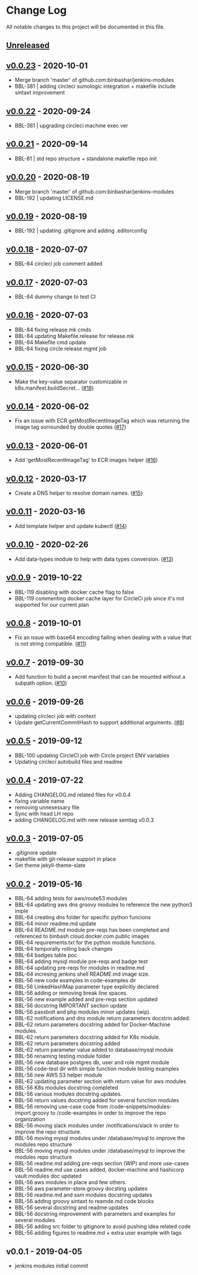 # Change Log

All notable changes to this project will be documented in this file.

<a name="unreleased"></a>
## [Unreleased]



<a name="v0.0.23"></a>
## [v0.0.23] - 2020-10-01

- Merge branch 'master' of github.com:binbashar/jenkins-modules
- BBL-381 | adding circleci sumologic integration + makefile include sintaxt improvement


<a name="v0.0.22"></a>
## [v0.0.22] - 2020-09-24

- BBL-381 | upgrading circleci machine exec ver


<a name="v0.0.21"></a>
## [v0.0.21] - 2020-09-14

- BBL-81 | std repo structure + standalone makefile repo init


<a name="v0.0.20"></a>
## [v0.0.20] - 2020-08-19

- Merge branch 'master' of github.com:binbashar/jenkins-modules
- BBL-192 | updating LICENSE.md


<a name="v0.0.19"></a>
## [v0.0.19] - 2020-08-19

- BBL-192 | updating .gitignore and adding .editorconfig


<a name="v0.0.18"></a>
## [v0.0.18] - 2020-07-07

- BBL-84 circleci job comment added


<a name="v0.0.17"></a>
## [v0.0.17] - 2020-07-03

- BBL-84 dummy change to test CI


<a name="v0.0.16"></a>
## [v0.0.16] - 2020-07-03

- BBL-84 fixing release.mk cmds
- BBL-84 updating Makefile.release for release.mk
- BBL-84 Makefile cmd update
- BBL-84 fixing circle release mgmt job


<a name="v0.0.15"></a>
## [v0.0.15] - 2020-06-30

- Make the key-value separator customizable in k8s.manifest.buildSecret… ([#18](https://github.com/binbashar/jenkins-modules/issues/18))


<a name="v0.0.14"></a>
## [v0.0.14] - 2020-06-02

- Fix an issue with ECR getMostRecentImageTag which was returning the image tag sorrounded by double quotes ([#17](https://github.com/binbashar/jenkins-modules/issues/17))


<a name="v0.0.13"></a>
## [v0.0.13] - 2020-06-01

- Add 'getMostRecentImageTag' to ECR images helper ([#16](https://github.com/binbashar/jenkins-modules/issues/16))


<a name="v0.0.12"></a>
## [v0.0.12] - 2020-03-17

- Create a DNS helper to resolve domain names. ([#15](https://github.com/binbashar/jenkins-modules/issues/15))


<a name="v0.0.11"></a>
## [v0.0.11] - 2020-03-16

- Add template helper and update kubectl ([#14](https://github.com/binbashar/jenkins-modules/issues/14))


<a name="v0.0.10"></a>
## [v0.0.10] - 2020-02-26

- Add data-types module to help with data types conversion. ([#13](https://github.com/binbashar/jenkins-modules/issues/13))


<a name="v0.0.9"></a>
## [v0.0.9] - 2019-10-22

- BBL-119 disabling with docker cache flag to false
- BBL-119 commenting docker cache layer for CircleCi job since it's not supported for our current plan


<a name="v0.0.8"></a>
## [v0.0.8] - 2019-10-01

- Fix an issue with base64 encoding failing when dealing with a value that is not string compatible. ([#11](https://github.com/binbashar/jenkins-modules/issues/11))


<a name="v0.0.7"></a>
## [v0.0.7] - 2019-09-30

- Add function to build a secret manifest that can be mounted without a subpath option. ([#10](https://github.com/binbashar/jenkins-modules/issues/10))


<a name="v0.0.6"></a>
## [v0.0.6] - 2019-09-26

- updating circleci job with context
- Update getCurrentCommitHash to support additional arguments. ([#8](https://github.com/binbashar/jenkins-modules/issues/8))


<a name="v0.0.5"></a>
## [v0.0.5] - 2019-09-12

- BBL-100 updating CircleCI job with Circle project ENV variables
- Updating circleci autobuild files and readme


<a name="v0.0.4"></a>
## [v0.0.4] - 2019-07-22

- Adding CHANGELOG.md related files for v0.0.4
- fixing variable name
- removing unnesessary file
- Sync with head LH repo
- adding CHANGELOG.md with new release semtag v0.0.3


<a name="v0.0.3"></a>
## [v0.0.3] - 2019-07-05

- .gitignore update
- makefile with git-release support in place
- Set theme jekyll-theme-slate


<a name="v0.0.2"></a>
## [v0.0.2] - 2019-05-16

- BBL-64 adding tests for aws/route53 modules
- BBL-64 updating aws dns groovy modules to reference the new python3 imple
- BBL-64 creating dns folder for specific python funcions
- BBL-64 minor readme.md update
- BBL-64 README.md module pre-reqs has been completed and referenced to binbash cloud.docker.com public images
- BBL-64 requirements.txt for the python module functions.
- BBL-64 temporally rolling back changes
- BBL-64 badges table poc
- BBL-64 adding mysql module pre-reqs and badge test
- BBL-64 updating pre-reqs for modules in readme.md
- BBL-64 incresing jenkins shell README.md image size.
- BBL-56 new code examples in code-examples dir
- BBL-56 LinkedHashMap parameter type explicitly declared
- BBL-56 adding or removing break line spaces.
- BBL-56 new example added and pre-reqs section updated
- BBL-56 docstring IMPORTANT section update
- BBL-56 passbolt and php modules minor updates (wip).
- BBL-62 notifications and dns module return parameters docstrin added.
- BBL-62 return parameters docstring added for Docker-Machine modules.
- BBL-62 return parameters docstring added for K8s module.
- BBL-62 return parameters docstring added
- BBL-62 return parameter value added to database/mysql module
- BBL-56 renaming testing module folder
- BBL-56 new database postgres db, user and role mgmt module
- BBL-56 code-test dir with simple function module testing examples
- BBL-56 new AWS S3 helper module
- BBL-62 updating parameter section with return value for aws modules
- BBL-56 K8s modules docstring completed
- BBL-56 various modules docstring updates.
- BBL-56 return values docstring added for several function modules
- BBL-56 removing use-case code from /code-snippets/modules-import.groovy to /code-examples in order to improve the repo organization
- BBL-56 moving slack modules under /notifications/slack in order to improve the repo structure.
- BBL-56 moving mysql modules under /database/mysql to improve the modules repo structure
- BBL-56 moving mysql modules under /database/mysql to improve the modules repo structure
- BBL-56 readme.md adding pre-reqs section (WIP) and more use-cases
- BBL-56 readme.md use cases added, docker-machine and hashicorp vault modules doc updated
- BBL-56 aws modules in place and few others.
- BBL-56 aws parameter-store.groovy docsting updates
- BBL-56 readme.md and ssm modules docstring updates
- BBL-56 adding groovy sintaxt to reamde.md code blocks
- BBL-56 several docstring and readme updates
- BBL-56 docstring improvement with parameters and examples for several modules
- BBL-56 adding src folder to gitignore to avoid pushing idea related code
- BBL-56 adding figures to readme.md + extra user example with tags


<a name="v0.0.1"></a>
## v0.0.1 - 2019-04-05

- jenkins modules initial commit


[Unreleased]: https://github.com/binbashar/jenkins-modules/compare/v0.0.23...HEAD
[v0.0.23]: https://github.com/binbashar/jenkins-modules/compare/v0.0.22...v0.0.23
[v0.0.22]: https://github.com/binbashar/jenkins-modules/compare/v0.0.21...v0.0.22
[v0.0.21]: https://github.com/binbashar/jenkins-modules/compare/v0.0.20...v0.0.21
[v0.0.20]: https://github.com/binbashar/jenkins-modules/compare/v0.0.19...v0.0.20
[v0.0.19]: https://github.com/binbashar/jenkins-modules/compare/v0.0.18...v0.0.19
[v0.0.18]: https://github.com/binbashar/jenkins-modules/compare/v0.0.17...v0.0.18
[v0.0.17]: https://github.com/binbashar/jenkins-modules/compare/v0.0.16...v0.0.17
[v0.0.16]: https://github.com/binbashar/jenkins-modules/compare/v0.0.15...v0.0.16
[v0.0.15]: https://github.com/binbashar/jenkins-modules/compare/v0.0.14...v0.0.15
[v0.0.14]: https://github.com/binbashar/jenkins-modules/compare/v0.0.13...v0.0.14
[v0.0.13]: https://github.com/binbashar/jenkins-modules/compare/v0.0.12...v0.0.13
[v0.0.12]: https://github.com/binbashar/jenkins-modules/compare/v0.0.11...v0.0.12
[v0.0.11]: https://github.com/binbashar/jenkins-modules/compare/v0.0.10...v0.0.11
[v0.0.10]: https://github.com/binbashar/jenkins-modules/compare/v0.0.9...v0.0.10
[v0.0.9]: https://github.com/binbashar/jenkins-modules/compare/v0.0.8...v0.0.9
[v0.0.8]: https://github.com/binbashar/jenkins-modules/compare/v0.0.7...v0.0.8
[v0.0.7]: https://github.com/binbashar/jenkins-modules/compare/v0.0.6...v0.0.7
[v0.0.6]: https://github.com/binbashar/jenkins-modules/compare/v0.0.5...v0.0.6
[v0.0.5]: https://github.com/binbashar/jenkins-modules/compare/v0.0.4...v0.0.5
[v0.0.4]: https://github.com/binbashar/jenkins-modules/compare/v0.0.3...v0.0.4
[v0.0.3]: https://github.com/binbashar/jenkins-modules/compare/v0.0.2...v0.0.3
[v0.0.2]: https://github.com/binbashar/jenkins-modules/compare/v0.0.1...v0.0.2
